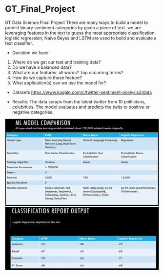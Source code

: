 # GT_Final_Project
GT Data Science Final Project
There are many ways to build a model to predict binary sentiment categories by given a piece of text. we are leveraging features in the text to guess the most appropriate classification. logistic regression, Naïve Beyes and LSTM are used to build and evaluate a text classifier.

* Question we have 
1.	Where do we get our test and training data?
2.	Do we have a balanced data? 
3.	What are our features: all words? Top occurring terms?
4.	How do we capture those feature?
5.	What application(s) can we use the model for?

* Datasets
https://www.kaggle.com/c/twitter-sentiment-analysis2/data

* Results:
The data scraps from the latest twitter from 10 politicians, celebrities. The model evaluates and predicts the twits to positive or negative categories. 

![ML models Comparison](images/ml_model_comparison.JPG)
![Classification Report Output](images/output.JPG)
